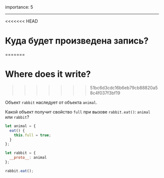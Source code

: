 importance: 5

---

<<<<<<< HEAD
# Куда будет произведена запись?
=======
# Where does it write?
>>>>>>> 51bc6d3cdc16b6eb79cb88820a58c4f037f3bf19

Объект `rabbit` наследует от объекта `animal`.

Какой объект получит свойство `full` при вызове `rabbit.eat()`: `animal` или `rabbit`? 

```js
let animal = {
  eat() {
    this.full = true;
  }
};

let rabbit = {
  __proto__: animal
};

rabbit.eat();
```
